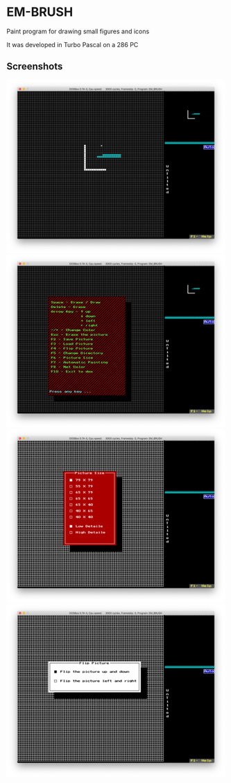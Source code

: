 # EM-BRUSH
Paint program for drawing small figures and icons

It was developed in Turbo Pascal on a 286 PC 

## Screenshots
![](doc/em_brush.png) ![](doc/em_brush_help.png "Help menu") ![](doc/em_brush_size.png) ![](doc/em_brush_flip.png "Flip menu")
